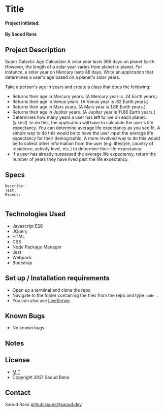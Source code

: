 # Title
#### 
#### Project initiated: 
#### By Saoud Rana
## Project Description
Super Galactic Age Calculator
A solar year lasts 365 days on planet Earth. However, the length of a solar year varies from planet to planet. For instance, a solar year on Mercury lasts 88 days. Write an application that determines a user's age based on a planet's solar years.  

Take a person's age in years and create a class that does the following:  

* Returns their age in Mercury years. (A Mercury year is .24 Earth years.)  
* Returns their age in Venus years. (A Venus year is .62 Earth years.)  
* Returns their age in Mars years. (A Mars year is 1.88 Earth years.)  
* Returns their age in Jupiter years. (A Jupiter year is 11.86 Earth years.)  
* Determines how many years a user has left to live on each planet… (yikes!) To do this, the application will have to calculate the user's life expectancy. You can determine average life expectancy as you see fit. A simple way to do this would be to have the user input the average life expectancy for their demographic. A more involved way to do this would be to collect other information from the user (e.g. lifestyle, country of residence, activity level, etc.) to determine their life expectancy.  
* If a user has already surpassed the average life expectancy, return the number of years they have lived past the life expectancy.
## Specs
 
```
Describe:
Test: 
Expect: 
 
```
 
## Technologies Used
* Javascript ES6
* JQuery
* HTML
* CSS
* Node Package Manager
* Jest
* Webpack
* Bootstrap

## Set up / Installation requirements
* Open up a terminal and clone the repo 
* Navigate to the folder containing the files from the repo and type `code . `
* You can also use [LiveServer](https://marketplace.visualstudio.com/items?itemName=ritwickdey.LiveServer)
 
## Known Bugs
* No known bugs

## Notes

## License
* [MIT](https://github.com/saoud/html-template/blob/main/LICENSE)
* Copyright 2021 Saoud Rana
## Contact
Saoud Rana githubissues@saoud.dev
